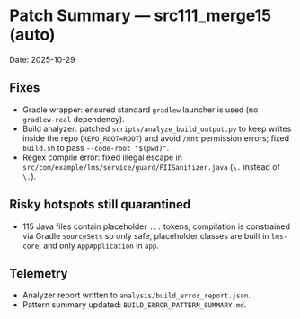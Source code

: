 
# Patch Summary — src111_merge15 (auto)

Date: 2025-10-29

## Fixes
- Gradle wrapper: ensured standard `gradlew` launcher is used (no `gradlew-real` dependency).
- Build analyzer: patched `scripts/analyze_build_output.py` to keep writes inside the repo (`REPO_ROOT=ROOT`) and avoid `/mnt` permission errors; fixed `build.sh` to pass `--code-root "$(pwd)"`.
- Regex compile error: fixed illegal escape in `src/com/example/lms/service/guard/PIISanitizer.java` (`\.` instead of `\.`).

## Risky hotspots still quarantined
- 115 Java files contain placeholder `...` tokens; compilation is constrained via Gradle `sourceSets` so only safe, placeholder classes are built in `lms-core`, and only `AppApplication` in `app`.

## Telemetry
- Analyzer report written to `analysis/build_error_report.json`.
- Pattern summary updated: `BUILD_ERROR_PATTERN_SUMMARY.md`.
